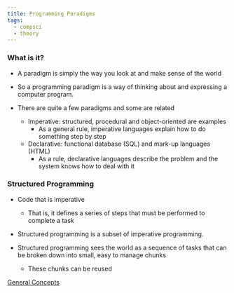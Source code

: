 ```yaml
---
title: Programming Paradigms
tags:
  - compsci
  - theory
---
```

### What is it?

- A paradigm is simply the way you look at and make sense of the world

- So a programming paradigm is a way of thinking about and expressing a computer program.

- There are quite a few paradigms and some are related
	- Imperative: structured, procedural and object-oriented are examples
		- As a general rule, imperative languages explain how to do something step by step
	- Declarative: functional database (SQL) and mark-up languages (HTML)
		- As a rule, declarative languages describe the problem and the system knows how to deal with it

### Structured Programming

- Code that is imperative
	- That is, it defines a series of steps that must be performed to complete a task

- Structured programming is a subset of imperative programming.

- Structured programming sees the world as a sequence of tasks that can be broken down into small, easy to manage chunks 
	- These chunks can be reused




[General Concepts](sixth/CompSci/Theory/GeneralConcepts/GeneralConcepts)